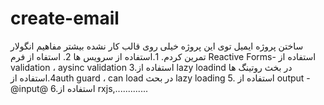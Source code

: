 # create-email
ساختن پروژه ایمیل توی این پروژه خیلی روی قالب کار نشده بیشتر مفاهیم انگولار تمرین کردم.
1.استفاده از سرویس ها 
2. استفاه از فرم Reactive Forms- استفاده از validation ، aysinc validation
3.استفاده از lazy loadind در بخث روتینگ ها
4.استفاده ازauth guard ، can load در بحث lazy loading
5. استفاده از output - @input@
6.استفاده از rxjs,.............
